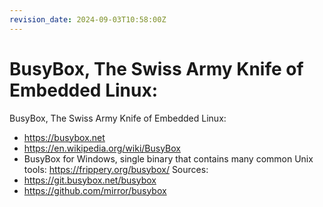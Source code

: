 ```yaml
---
revision_date: 2024-09-03T10:58:00Z
---
```

# BusyBox, The Swiss Army Knife of Embedded Linux:
BusyBox, The Swiss Army Knife of Embedded Linux:
* https://busybox.net
* https://en.wikipedia.org/wiki/BusyBox
* BusyBox for Windows, single binary that contains many common Unix tools: https://frippery.org/busybox/
Sources:
* https://git.busybox.net/busybox
* https://github.com/mirror/busybox